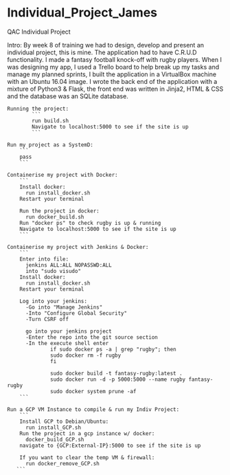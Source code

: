 # Individual_Project_James
QAC Individual Project

Intro:
By week 8 of training we had to design, develop and present an individual project, this is mine. The application had to have C.R.U.D functionality. I made a fantasy football knock-off with rugby players. When I was designing my app, I used a Trello board to help break up my tasks and manage my planned sprints, I built the application in a VirtualBox machine with an Ubuntu 16.04 image. I wrote the back end of the application with a mixture of Python3 & Flask, the front end was written in Jinja2, HTML & CSS and the database was an SQLite database.
    
    Running the project:
            ```
            run build.sh
            Navigate to localhost:5000 to see if the site is up
            ```
        
    Run my project as a SystemD:
        ```
        pass
        ```

    Containerise my project with Docker:   
        ```
        Install docker:
          run install_docker.sh
        Restart your terminal

        Run the project in docker:
          run docker_build.sh
        Run "docker ps" to check rugby is up & running
        Navigate to localhost:5000 to see if the site is up
        ```

    Containerise my project with Jenkins & Docker:
        ```
        Enter into file:
          jenkins ALL:ALL NOPASSWD:ALL
          into "sudo visudo"
        Install docker:
          run install_docker.sh
        Restart your terminal

        Log into your jenkins:
          -Go into "Manage Jenkins"
          -Into "Configure Global Security"
          -Turn CSRF off

          go into your jenkins project
          -Enter the repo into the git source section
          -In the execute shell enter
                  if sudo docker ps -a | grep "rugby"; then
                  sudo docker rm -f rugby
                  fi

                  sudo docker build -t fantasy-rugby:latest .
                  sudo docker run -d -p 5000:5000 --name rugby fantasy-rugby
                  sudo docker system prune -af
        ```

    Run a GCP VM Instance to compile & run my Indiv Project:
        ```
        Install GCP to Debian/Ubuntu:
          run install_GCP.sh
        Run the project in a gcp instance w/ docker:
          docker_build_GCP.sh
        navigate to {GCP:External-IP}:5000 to see if the site is up

        If you want to clear the temp VM & firewall:
          run docker_remove_GCP.sh
       ```
